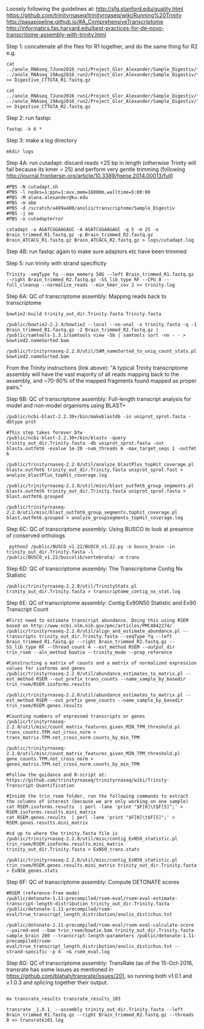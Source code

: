 Loosely following the guidelines at:
http://sfg.stanford.edu/quality.html
https://github.com/trinityrnaseq/trinityrnaseq/wiki/Running%20Trinity
http://pasapipeline.github.io/#A_ComprehensiveTranscriptome
http://informatics.fas.harvard.edu/best-practices-for-de-novo-transcritome-assembly-with-trinity.html


Step 1: concatenate all the files for R1 together, and do the same thing for R2 e.g.
```
cat ../anole_RNAseq_7June2016_run1/Project_Glor_Alexander/Sample_Digestiv/*R1* ../anole_RNAseq_19Aug2016_run2/Project_Glor_Alexander/Sample_Digestiv/*R1* >> Digestive_CTTGTA_R1.fastq.gz

cat ../anole_RNAseq_7June2016_run1/Project_Glor_Alexander/Sample_Digestiv/*R2* ../anole_RNAseq_19Aug2016_run2/Project_Glor_Alexander/Sample_Digestiv/*R2* >> Digestive_CTTGTA_R2.fastq.gz

```

Step 2: run fastqc
```
fastqc -k 6 *
```

Step 3: make a log directory
```
mkdir logs
```

Step 4A: run cutadapt: discard reads <25 bp in length (otherwise Trinity will fail because its kmer = 25) and perform very gentle trimming (following http://journal.frontiersin.org/article/10.3389/fgene.2014.00013/full)
```
#PBS -N cutadapt.sh
#PBS -l nodes=1:ppn=1:avx,mem=16000m,walltime=5:00:00
#PBS -M alana.alexander@ku.edu
#PBS -m abe
#PBS -d /scratch/a499a400/anolis/transcriptome/Sample_Digestiv
#PBS -j oe
#PBS -o cutadapterror

cutadapt -a AGATCGGAAGAGC -A AGATCGGAAGAGC -q 5 -m 25 -o Brain_trimmed_R1.fastq.gz -p Brain_trimmed_R2.fastq.gz Brain_ATCACG_R1.fastq.gz Brain_ATCACG_R2.fastq.gz > logs/cutadapt.log
```
Step 4B: run fastqc again to make sure adaptors etc have been trimmed 

Step 5: run trinity with strand specificity 
```
Trinity -seqType fq --max_memory 50G --left Brain_trimmed_R1.fastq.gz --right Brain_trimmed_R2.fastq.gz -SS_lib_type RF --CPU 8 --full_cleanup --normalize_reads --min_kmer_cov 2 >> trinity.log
```

Step 6A: QC of transcriptome assembly: Mapping reads back to transcriptome
```
bowtie2-build trinity_out_dir.Trinity.fasta Trinity.fasta

/public/bowtie2-2.2.9/bowtie2 --local --no-unal -x trinity.fasta -q -1 Brain_trimmed_R1.fastq.gz -2 Brain_trimmed_R2.fastq.gz | /public/samtools-1.3.1/samtools view -Sb | samtools sort -no - - > bowtied2.nameSorted.bam

/public/trinityrnaseq-2.2.0/util/SAM_nameSorted_to_uniq_count_stats.pl bowtied2.nameSorted.bam 
```
From the Trinity instructions (link above): "A typical Trinity transcriptome assembly will have the vast majority of all reads mapping back to the assembly, and ~70-80% of the mapped fragments found mapped as proper pairs."

Step 6B: QC of transcriptome assembly: Full-length transcript analysis for model and non-model organisms using BLAST+
```
/public/ncbi-blast-2.2.30+/bin/makeblastdb -in uniprot_sprot.fasta -dbtype prot

#This step takes forever btw
/public/ncbi-blast-2.2.30+/bin/blastx -query trinity_out_dir.Trinity.fasta -db uniprot_sprot.fasta -out blastx.outfmt6 -evalue 1e-20 -num_threads 6 -max_target_seqs 1 -outfmt 6

/public/trinityrnaseq-2.2.0/util/analyze_blastPlus_topHit_coverage.pl blastx.outfmt6 trinity_out_dir.Trinity.fasta uniprot_sprot.fast > analyze_blastPlus_topHit_coverage.log

/public/trinityrnaseq-2.2.0/util/misc/blast_outfmt6_group_segments.pl blastx.outfmt6 trinity_out_dir.Trinity.fasta uniprot_sprot.fasta > blast.outfmt6.grouped

/public/trinityrnaseq-2.2.0/util/misc/blast_outfmt6_group_segments.tophit_coverage.pl blast.outfmt6.grouped > analyze_groupsegments_topHit_coverage.log
```

Step 6C: QC of transcriptome assembly: Using BUSCO to look at presence of conserved orthologs
```
 python2 /public/BUSCO_v1.22/BUSCO_v1.22.py -o busco_brain -in trinity_out_dir.Trinity.fasta -l /public/BUSCO_v1.22/buscolib/vertebrata/ -m trans
```

Step 6D: QC of transcriptome assembly: The Transcriptome Contig Nx Statistic
```
/public/trinityrnaseq-2.2.0/util/TrinityStats.pl trinity_out_dir.Trinity.fasta > transcriptome_contig_nx_stat.log
```

Step 6E: QC of transcriptome assembly: Contig Ex90N50 Statistic and Ex90 Transcript Count
```
#First need to estimate transcript abundance. Doing this using RSEM based on http://www.ncbi.nlm.nih.gov/pmc/articles/PMC4842274/
/public/trinityrnaseq-2.2.0/util/align_and_estimate_abundance.pl --transcripts trinity_out_dir.Trinity.fasta --seqType fq --left Brain_trimmed_R1.fastq.gz --right Brain_trimmed_R2.fastq.gz --SS_lib_type RF --thread_count 4 --est_method RSEM --output_dir trin_rsem --aln_method bowtie --trinity_mode --prep_reference

#Constructing a matrix of counts and a matrix of normalized expression values for isoforms and genes
/public/trinityrnaseq-2.2.0/util/abundance_estimates_to_matrix.pl --est_method RSEM --out_prefix trans_counts --name_sample_by_basedir trin_rsem/RSEM.isoforms.results

/public/trinityrnaseq-2.2.0/util/abundance_estimates_to_matrix.pl --est_method RSEM --out_prefix gene_counts --name_sample_by_basedir trin_rsem/RSEM.genes.results

#Counting numbers of expressed transcripts or genes
/public/trinityrnaseq-2.2.0/util/misc/count_matrix_features_given_MIN_TPM_threshold.pl trans_counts.TPM.not_cross_norm > trans_matrix.TPM.not_cross_norm.counts_by_min_TPM

/public/trinityrnaseq-2.2.0/util/misc/count_matrix_features_given_MIN_TPM_threshold.pl gene_counts.TPM.not_cross_norm > genes_matrix.TPM.not_cross_norm.counts_by_min_TPM

#Follow the guidance and R-script at: https://github.com/trinityrnaseq/trinityrnaseq/wiki/Trinity-Transcript-Quantification

#Inside the trin_rsem folder, run the following commands to extract the columns of interest (because we are only working on one sample)
cat RSEM.isoforms.results  | perl -lane 'print "$F[0]\t$F[5]";' >  RSEM.isoforms.results.mini_matrix
cat RSEM.genes.results  | perl -lane 'print "$F[0]\t$F[5]";' >  RSEM.genes.results.mini_matrix

#cd up to where the trinity.fasta file is
/public/trinityrnaseq-2.2.0/util/misc/contig_ExN50_statistic.pl trin_rsem/RSEM.isoforms.results.mini_matrix trinity_out_dir.Trinity.fasta > ExN50_trans.stats

/public/trinityrnaseq-2.2.0/util/misc/contig_ExN50_statistic.pl trin_rsem/RSEM.genes.results.mini_matrix trinity_out_dir.Trinity.fasta > ExN50_genes.stats
```

Step 6F: QC of transcriptome assembly: Compute DETONATE scores
```
#RSEM (reference-free mode)
/public/detonate-1.11-precompiled/rsem-eval/rsem-eval-estimate-transcript-length-distribution trinity_out_dir.Trinity.fasta /public/detonate-1.11-precompiled/rsem-eval/true_transcript_length_distribution/anolis_distichus.txt

/public/detonate-1.11-precompiled/rsem-eval/rsem-eval-calculate-score --paired-end --bam trin_rsem/bowtie.bam trinity_out_dir.Trinity.fasta sample_brain 200 --transcript-length-parameters /public/detonate-1.11-precompiled/rsem-eval/true_transcript_length_distribution/anolis_distichus.txt --strand-specific -p 4  >& rsem_eval.log
```

Step 6G: QC of transcriptome assembly: TransRate (as of the 15-Oct-2016, transrate has some issues as mentioned in https://github.com/blahah/transrate/issues/201, so running both v1.0.1 and v.1.0.3 and splicing together their output.
```transrate --assembly trinity_out_dir.Trinity.fasta --left Brain_trimmed_R1.fastq.gz --right Brain_trimmed_R2.fastq.gz --threads 8 >> transrate103.log

mv transrate_results transrate_results_103

transrate _1.0.1_ --assembly trinity_out_dir.Trinity.fasta --left Brain_trimmed_R1.fastq.gz --right Brain_trimmed_R2.fastq.gz --threads 8 >> transrate101.log
```

